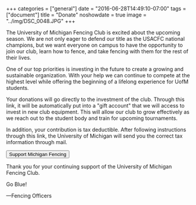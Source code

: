+++
categories = ["general"]
date = "2016-06-28T14:49:10-07:00"
tags = ["document"]
title = "Donate"
noshowdate = true
image = "../img/DSC_0048.JPG"
+++

The University of Michigan Fencing Club is excited about the upcoming season.
We are not only eager to defend our title as the USACFC national champions, but we want everyone on campus to have the opportunity to join our club, learn how to fence, and take fencing with them for the rest of their lives. 

One of our top priorities is investing in the future to create a growing and sustainable organization.
With your help we can continue to compete at the highest level while offering the beginning of a lifelong experience for UofM students.

Your donations will go directly to the investment of the club.
Through this link, it will be automatically put into a "gift account" that we will access to invest in new club equipment.
This will allow our club to grow effectively as we reach out to the student body and train for upcoming tournaments.

In addition, your contribution is tax deductible.
After following instructions through this link, the University of Michigan will send you the correct tax information through mail.

[<button type="button" class="btn btn-primary">Support Michigan Fencing</button>](https://giving.umich.edu/basket/fund/312093/category/program-support,sports-and-recreation,student-experiences,student-life_michigan-recreation)

Thank you for your continuing support of the University of Michigan Fencing Club.

Go Blue!

—Fencing Officers
